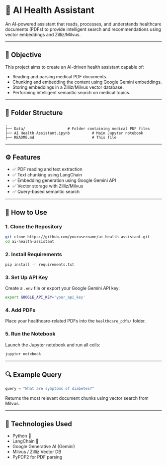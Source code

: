 # 🧠 AI Health Assistant

An AI-powered assistant that reads, processes, and understands healthcare documents (PDFs) to provide intelligent search and recommendations using vector embeddings and Zilliz/Milvus.

---

## 📌 Objective

This project aims to create an AI-driven health assistant capable of:
- Reading and parsing medical PDF documents.
- Chunking and embedding the content using Google Gemini embeddings.
- Storing embeddings in a Zilliz/Milvus vector database.
- Performing intelligent semantic search on medical topics.

---

## 📂 Folder Structure

```
.
├── Data/                   # Folder containing medical PDF files
├── AI Health Assistant.ipynb          # Main Jupyter notebook
├── README.md                          # This file
```

---

## ⚙️ Features

- ✅ PDF reading and text extraction
- ✅ Text chunking using LangChain
- ✅ Embedding generation using Google Gemini API
- ✅ Vector storage with Zilliz/Milvus
- ✅ Query-based semantic search

---

## 🚀 How to Use

### 1. Clone the Repository

```bash
git clone https://github.com/yourusername/ai-health-assistant.git
cd ai-health-assistant
```

### 2. Install Requirements

```bash
pip install -r requirements.txt
```

### 3. Set Up API Key

Create a `.env` file or export your Google Gemini API key:

```bash
export GOOGLE_API_KEY='your_api_key'
```

### 4. Add PDFs

Place your healthcare-related PDFs into the `healthcare_pdfs/` folder.

### 5. Run the Notebook

Launch the Jupyter notebook and run all cells:

```bash
jupyter notebook
```

---

## 🔍 Example Query

```python
query = "What are symptoms of diabetes?"
```

Returns the most relevant document chunks using vector search from Milvus.

---

## 🧠 Technologies Used

- Python 🐍
- LangChain 🦜
- Google Generative AI (Gemini)
- Milvus / Zilliz Vector DB
- PyPDF2 for PDF parsing



